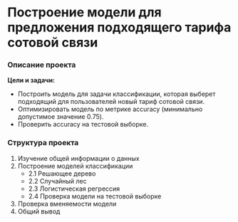 # Построение модели для предложения подходящего тарифа сотовой связи

### Описание проекта

**Цели и задачи:**

* Построить модель для задачи классификации, которая выберет подходящий для пользователей новый тариф сотовой связи.
* Оптимизировать модель по метрике accuracy (минимально допустимое значение 0.75).
* Проверить accuracy на тестовой выборке.

### Структура проекта

1. Изучение общей информации о данных
2. Построение моделей классификации
    * 2.1 Решающее дерево
    * 2.2 Случайный лес
    * 2.3 Логистическая регрессия
    * 2.4 Проверка модели на тестовой выборке
3. Проверка вменяемости модели
4. Общий вывод